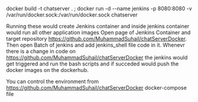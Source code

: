 docker build -t chatserver .  ;
docker run -d --name jenkins -p 8080:8080 -v /var/run/docker.sock:/var/run/docker.sock chatserver



Running these would create Jenkins container and inside jenkins container would run all other application images
Open page of Jenkins Container and target repository https://github.com/MuhammadSuhail/chatServerDocker. Then open Batch of jenkins and add jenkins_shell file code in it. 
Whenevr there is a change in code on https://github.com/MuhammadSuhail/chatServerDocker the jenkins would get triggered and run the bash scripts and if succeded would push the docker images on the dockerhub.

You can control the environment from https://github.com/MuhammadSuhail/chatServerDocker docker-compose file
